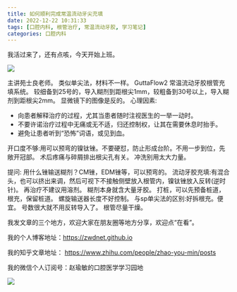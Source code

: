 ```yaml
---
title: 如何顺利完成常温流动牙尖充填
date: 2022-12-22 10:31:33
tags: [口腔内科, 根管治疗, 常温流动牙胶, 学习笔记]
categories: 口腔内科
---
```

我活过来了，还有点咳，今天开始上班。

![](https://zymblog-1258069789.cos.ap-chengdu.myqcloud.com/blog0343-cwryj/01.jpg)


主讲苑士良老师。
类似单尖法，材料不一样。
GuttaFlow2 常温流动牙胶根管充填系统。
较细备到25号的，导入糊剂到距根尖1mm，较粗备到30号以上，导入糊剂到距根尖2mm。
显微镜下的图像是反的。
心理因素:
- 向患者解释治疗的过程，尤其当患者随时注视医生的一举一动时。
- 不要许诺治疗过程中无痛或无不适，归还控制权，让其在需要休息时抬手。
- 避免让患者听到“恐怖”词语，或见到血。

开口度不够:用可以预弯的镍钛锉。不要硬怼，防止形成台阶。不用一步到位，先敞开冠部。
术后疼痛与碎屑排出根尖孔有关。
冲洗别用太大力量。

提问:
用什么锉输送糊剂？CM锉，EDM锉等，可以预弯的。
流动牙胶充填:有混合头，也可以挤出来调，然后可视下不接触侧壁放入根管内，镍钛锉放入反转(逆时针)。
再治疗不建议用溶剂。
糊剂本身就含大量牙胶。
打桩，可以先预备桩道，根充，保留桩道。
螺旋输送器长度不好控制。
与sp单尖法的区别:好拆根充。便宜。
号数很大就不用反转导入了。
根管尽量干燥。




我发文章的三个地方，欢迎大家在朋友圈等地方分享，欢迎点“在看”。

我的个人博客地址：https://zwdnet.github.io

我的知乎文章地址： https://www.zhihu.com/people/zhao-you-min/posts

我的微信个人订阅号：赵瑜敏的口腔医学学习园地

![](https://zymblog-1258069789.cos.ap-chengdu.myqcloud.com/other/wx.jpg)